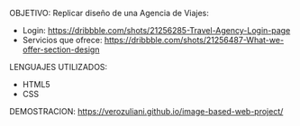 OBJETIVO:
Replicar diseño de una Agencia de Viajes:
* Login: https://dribbble.com/shots/21256285-Travel-Agency-Login-page
* Servicios que ofrece: https://dribbble.com/shots/21256487-What-we-offer-section-design

LENGUAJES UTILIZADOS:
* HTML5
* CSS

DEMOSTRACION:
https://verozuliani.github.io/image-based-web-project/
